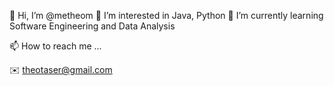  👋 Hi, I’m @metheom 
 👀 I’m interested in Java, Python 
 🌱 I’m currently learning Software Engineering and Data Analysis 

 📫 How to reach me ...

 ✉️ theotaser@gmail.com

